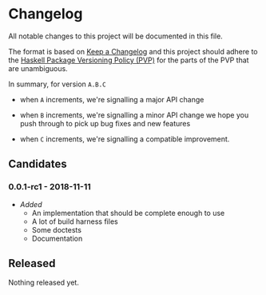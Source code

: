 # Changelog

All notable changes to this project will be documented in this file.

The format is based on [Keep a Changelog][KEEPLOG] and this project should
adhere to the [Haskell Package Versioning Policy (PVP)][PVP] for the parts of
the PVP that are unambiguous.

In summary, for version `A.B.C`

- when `A` increments, we're signalling a major API change

- when `B` increments, we're signalling a minor API change we hope you push
  through to pick up bug fixes and new features

- when `C` increments, we're signalling a compatible improvement.

## Candidates

### 0.0.1-rc1 - 2018-11-11

-  *Added*
    - An implementation that should be complete enough to use
    - A lot of build harness files
    - Some doctests
    - Documentation

## Released

Nothing released yet.


[KEEPLOG]: https://keepachangelog.com/en/1.0.0/
[PVP]: https://pvp.haskell.org/
